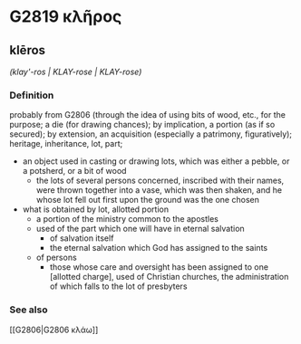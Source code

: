 # G2819 κλῆρος

## klēros

_(klay'-ros | KLAY-rose | KLAY-rose)_

### Definition

probably from G2806 (through the idea of using bits of wood, etc., for the purpose; a die (for drawing chances); by implication, a portion (as if so secured); by extension, an acquisition (especially a patrimony, figuratively); heritage, inheritance, lot, part; 

- an object used in casting or drawing lots, which was either a pebble, or a potsherd, or a bit of wood
  - the lots of several persons concerned, inscribed with their names, were thrown together into a vase, which was then shaken, and he whose lot fell out first upon the ground was the one chosen
- what is obtained by lot, allotted portion
  - a portion of the ministry common to the apostles
  - used of the part which one will have in eternal salvation
    - of salvation itself
    - the eternal salvation which God has assigned to the saints
  - of persons
    - those whose care and oversight has been assigned to one [allotted charge], used of Christian churches, the administration of which falls to the lot of presbyters

### See also

[[G2806|G2806 κλάω]]
